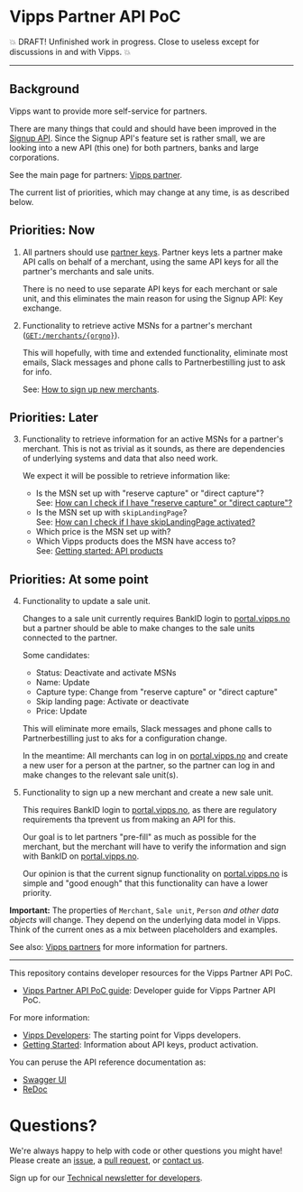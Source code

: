 # Vipps Partner API PoC

💥 DRAFT! Unfinished work in progress. Close to useless except for discussions in and with Vipps. 💥

----------

## Background

Vipps want to provide more self-service for partners.

There are many things that could and should have been improved in the
[Signup API](https://github.com/vippsas/vipps-signup-api).
Since the Signup API's feature set is rather small, we are looking into a new API (this one)
for both partners, banks and large corporations.

See the main page for partners:
[Vipps partner](https://github.com/vippsas/vipps-partner).

The current list of priorities, which may change at any time, is as described below.

## Priorities: Now

1. All partners should use
   [partner keys](https://github.com/vippsas/vipps-partner#partner-keys).
   Partner keys lets a partner make API calls on behalf of a merchant,
   using the same API keys for all the partner's merchants and sale units.

   There is no need to use separate API keys for each merchant or sale unit,
   and this eliminates the main reason for using the Signup API: Key exchange.

2. Functionality to retrieve active MSNs for a partner's merchant
   ([`GET:/merchants/{orgno}`](https://vippsas.github.io/vipps-partner-api/#/Merchants/getMerchantDetails)).

   This will hopefully, with time and extended functionality, eliminate most emails,
   Slack messages and phone calls to Partnerbestilling just to ask for info.

   See:
   [How to sign up new merchants](https://github.com/vippsas/vipps-partner#how-to-sign-up-new-merchants).


## Priorities: Later

3. Functionality to retrieve information for an active MSNs for a partner's
   merchant. This is not as trivial as it sounds, as there are dependencies
   of underlying systems and data that also need work.

   We expect it will be possible to retrieve information like:
   * Is the MSN set up with "reserve capture" or "direct capture"?  
     See:
     [How can I check if I have "reserve capture" or "direct capture"?](https://github.com/vippsas/vipps-ecom-api/blob/master/vipps-ecom-api-faq.md#how-can-i-check-if-i-have-reserve-capture-or-direct-capture)
   * Is the MSN set up with `skipLandingPage`?  
     See:
     [How can I check if I have skipLandingPage activated?](https://github.com/vippsas/vipps-ecom-api/blob/master/vipps-ecom-api-faq.md#how-can-i-check-if-i-have-skiplandingpage-activated)
   * Which price is the MSN set up with?
   * Which Vipps products does the MSN have access to?  
     See:
     [Getting started: API products](https://github.com/vippsas/vipps-developers/blob/master/vipps-getting-started.md#api-products)

## Priorities: At some point

4. Functionality to update a sale unit.

   Changes to a sale unit currently requires BankID login to
   [portal.vipps.no](https://portal.vipps.no)
   but a partner should be able to make changes to the sale units connected to
   the partner.

   Some candidates:
   * Status: Deactivate and activate MSNs
   * Name: Update
   * Capture type: Change from "reserve capture" or "direct capture"
   * Skip landing page: Activate or deactivate
   * Price: Update

   This will eliminate more emails, Slack messages and phone calls to
   Partnerbestilling just to aks for a configuration change.

   In the meantime: All merchants can log in on
   [portal.vipps.no](https://portal.vipps.no)
   and create a new user for a person at the partner, so the partner can
   log in and make changes to the relevant sale unit(s).

5. Functionality to sign up a new merchant and create a new sale unit.

   This requires BankID login to
   [portal.vipps.no](https://portal.vipps.no),
   as there are regulatory requirements tha tprevent us from making an API for this.

   Our goal is to let partners "pre-fill" as much as possible for the merchant,
   but the merchant will have to verify the information and sign with BankID on
   [portal.vipps.no](https://portal.vipps.no).

   Our opinion is that the current signup functionality on
   [portal.vipps.no](https://portal.vipps.no)
   is simple and "good enough" that this functionality can have a lower priority.

**Important:** The properties of `Merchant`, `Sale unit`, `Person` _and other data objects_
will change. They depend on the underlying data model in Vipps.
Think of the current ones as a mix between placeholders and examples.

See also:
[Vipps partners](https://github.com/vippsas/vipps-partner)
for more information for partners.

----------

This repository contains developer resources for the Vipps Partner API PoC.

* [Vipps Partner API PoC guide](vipps-partner-api-poc.md): Developer guide for Vipps Partner API PoC.

For more information:
* [Vipps Developers](https://github.com/vippsas/vipps-developers): The starting point for Vipps developers.
* [Getting Started](https://github.com/vippsas/vipps-developers/blob/master/vipps-getting-started.md): Information about API keys, product activation.

You can peruse the API reference documentation as:
* [Swagger UI](https://vippsas.github.io/vipps-partner-api/)
* [ReDoc](https://vippsas.github.io/vipps-partner-api/redoc.html)

# Questions?

We're always happy to help with code or other questions you might have!
Please create an [issue](https://github.com/vippsas/vipps-ecom-api/issues),
a [pull request](https://github.com/vippsas/vipps-ecom-api/pulls),
or [contact us](https://github.com/vippsas/vipps-developers/blob/master/contact.md).

Sign up for our [Technical newsletter for developers](https://github.com/vippsas/vipps-developers/tree/master/newsletters).
